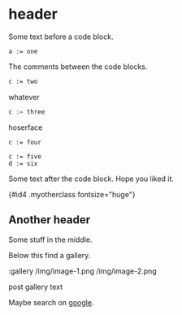 # header

[google]: https://www.google.com

Some text before a code block.

<!-- @one  @two  @three -->
```
a := one
```

The comments between the code blocks.

```bash
c := two
```

whatever

<!-- @four    @five    @six -->
```go
c := three
```

hoserface

<!--  -->
```
c := four
```

<!-- @blimp -->
```
c := five
d := six
```

Some text after the code block.
Hope you liked it.

{#id4 .myotherclass fontsize="huge"}
## Another header

Some stuff in the middle.

Below this find a gallery.

:gallery
/img/image-1.png
/img/image-2.png

post gallery text

Maybe search on [google].
